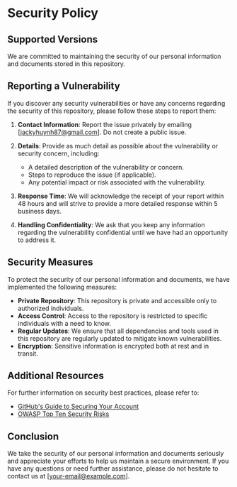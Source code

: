 # Security Policy

## Supported Versions

We are committed to maintaining the security of our personal information and documents stored in this repository.

## Reporting a Vulnerability

If you discover any security vulnerabilities or have any concerns regarding the security of this repository, please follow these steps to report them:

1. **Contact Information**: Report the issue privately by emailing [jackyhuynh87@gmail.com]. Do not create a public issue.

2. **Details**: Provide as much detail as possible about the vulnerability or security concern, including:
    - A detailed description of the vulnerability or concern.
    - Steps to reproduce the issue (if applicable).
    - Any potential impact or risk associated with the vulnerability.

3. **Response Time**: We will acknowledge the receipt of your report within 48 hours and will strive to provide a more detailed response within 5 business days.

4. **Handling Confidentiality**: We ask that you keep any information regarding the vulnerability confidential until we have had an opportunity to address it.

## Security Measures

To protect the security of our personal information and documents, we have implemented the following measures:

- **Private Repository**: This repository is private and accessible only to authorized individuals.
- **Access Control**: Access to the repository is restricted to specific individuals with a need to know.
- **Regular Updates**: We ensure that all dependencies and tools used in this repository are regularly updated to mitigate known vulnerabilities.
- **Encryption**: Sensitive information is encrypted both at rest and in transit.

## Additional Resources

For further information on security best practices, please refer to:

- [GitHub's Guide to Securing Your Account](https://docs.github.com/en/github/authenticating-to-github/keeping-your-account-and-data-secure)
- [OWASP Top Ten Security Risks](https://owasp.org/www-project-top-ten/)

## Conclusion

We take the security of our personal information and documents seriously and appreciate your efforts to help us maintain a secure environment. If you have any questions or need further assistance, please do not hesitate to contact us at [your-email@example.com].

